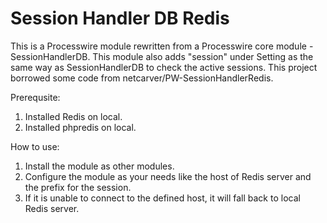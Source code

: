 Session Handler DB Redis
========================
This is a Processwire module rewritten from a Processwire core module - SessionHandlerDB. This module also adds "session" under Setting as the same way as SessionHandlerDB to check the active sessions. This project borrowed some code from netcarver/PW-SessionHandlerRedis.

Prerequsite:
1. Installed Redis on local.
2. Installed phpredis on local.

How to use:
1. Install the module as other modules.
2. Configure the module as your needs like the host of Redis server and the prefix for the session.
3. If it is unable to connect to the defined host, it will fall back to local Redis server.